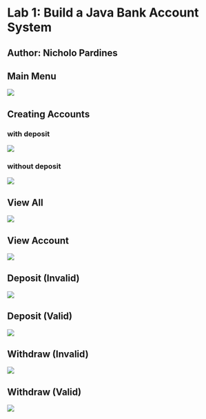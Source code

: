 # Lab 1: Build a Java Bank Account System
## Author: Nicholo Pardines

## Main Menu
![](main_menu.png)

## Creating Accounts
### with deposit
![](create_with_deposit.png)
### without deposit
![](create_no_deposit.png)

## View All
![](view_all.png)

## View Account
![](view_balance.png)

## Deposit (Invalid)
![](deposit_invalid.png)

## Deposit (Valid)
![](deposit_valid.png)

## Withdraw (Invalid)
![](invalid_withdraw.png)

## Withdraw (Valid)
![](withdraw_valid.png)
